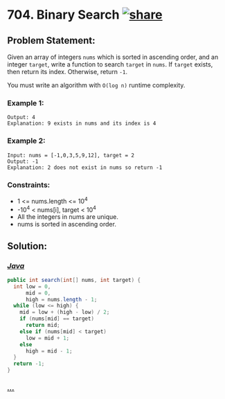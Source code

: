 # 704. Binary Search [![share]](https://leetcode.com/problems/binary-search)

## Problem Statement:

Given an array of integers `nums` which is sorted in ascending order, and an integer `target`, write a function to search `target` in `nums`. If `target` exists, then return its index. Otherwise, return `-1`.

You must write an algorithm with `O(log n)` runtime complexity.

### Example 1:

```Input: nums = [-1,0,3,5,9,12], target = 9
Output: 4
Explanation: 9 exists in nums and its index is 4
```

### Example 2:

```
Input: nums = [-1,0,3,5,9,12], target = 2
Output: -1
Explanation: 2 does not exist in nums so return -1
```

### Constraints:

- 1 <= nums.length <= 10<sup>4</sup>
- -10<sup>4</sup> < nums[i], target < 10<sup>4</sup>
- All the integers in nums are unique.
- nums is sorted in ascending order.

## Solution:

### [_Java_](./BinarySearch.java)

```java
public int search(int[] nums, int target) {
  int low = 0,
      mid = 0,
      high = nums.length - 1;
  while (low <= high) {
    mid = low + (high - low) / 2;
    if (nums[mid] == target)
      return mid;
    else if (nums[mid] < target)
      low = mid + 1;
    else
      high = mid - 1;
  }
  return -1;
}
```

### [_..._]()

```

```

<!----------------------------------{ link }--------------------------------->

[share]: https://img.icons8.com/external-anggara-blue-anggara-putra/20/000000/external-share-user-interface-basic-anggara-blue-anggara-putra-2.png
[easy]: https://img.shields.io/badge/Difficulty-Easy-yellow.svg

